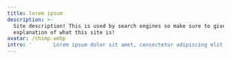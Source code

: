 ```yaml
---
title: lorem ipsum
description: >-
  Site description! This is used by search engines so make sure to give a quick
  explanation of what this site is!
avatar: /chimp.webp
intro: '       Lorem ipsum dolor sit amet, consectetur adipiscing elit. Integer varius mollis lacus sit amet commodo. Sed condimentum velit tellus, et interdum lectus efficitur ac. Donec cursus tempus faucibus. Vestibulum ante ipsum primis in faucibus orci luctus et ultrices posuere cubilia curae; Donec vitae tristique dui. Pellentesque ornare quis sapien et posuere. Nulla vel dui sed ante porta egestas nec vel nisi. Curabitur eros arcu, tristique et pretium sit amet, sollicitudin eget dolor. In vulputate erat quis aliquet facilisis. Fusce auctor dignissim nibh, nec condimentum sapien ullamcorper in. Donec luctus dui viverra ullamcorper tincidunt. Duis ac placerat nisi.'
---
```



